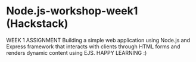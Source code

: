 # Node.js-workshop-week1 (Hackstack)
WEEK 1 ASSIGNMENT
Building a simple web application using Node.js and Express framework that interacts with clients through HTML forms and renders dynamic content using EJS.
HAPPY LEARNING :)
